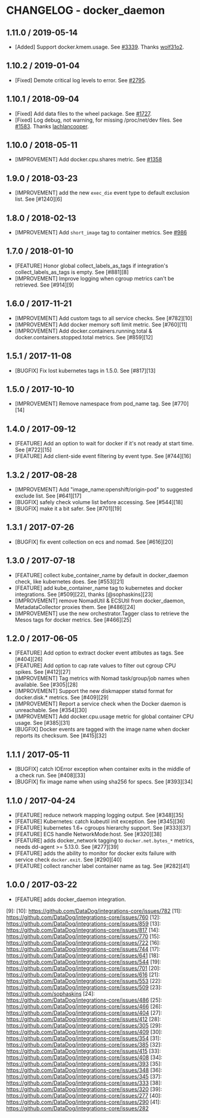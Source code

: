 # CHANGELOG - docker_daemon

## 1.11.0 / 2019-05-14

* [Added] Support docker.kmem.usage. See [#3339](https://github.com/DataDog/integrations-core/pull/3339). Thanks [wolf31o2](https://github.com/wolf31o2).

## 1.10.2 / 2019-01-04

* [Fixed] Demote critical log levels to error. See [#2795][1].

## 1.10.1 / 2018-09-04

* [Fixed] Add data files to the wheel package. See [#1727][2].
* [Fixed] Log debug, not warning, for missing /proc/net/dev files. See [#1583][3]. Thanks [lachlancooper][4].

## 1.10.0 / 2018-05-11

* [IMPROVEMENT] Add docker.cpu.shares metric. See [#1358][5]

## 1.9.0 / 2018-03-23

* [IMPROVEMENT] add the new `exec_die` event type to default exclusion list. See [#1240][6]

## 1.8.0 / 2018-02-13

* [IMPROVEMENT] Add `short_image` tag to container metrics. See [#986][7]

## 1.7.0 / 2018-01-10

* [FEATURE] Honor global collect_labels_as_tags if integration's collect_labels_as_tags is empty. See [#881][8]
* [IMPROVEMENT] Improve logging when cgroup metrics can't be retrieved. See [#914][9]

## 1.6.0 / 2017-11-21

* [IMPROVEMENT] Add custom tags to all service checks. See [#782][10]
* [IMPROVEMENT] Add docker memory soft limit metric. See [#760][11]
* [IMPROVEMENT] Add docker.containers.running.total & docker.containers.stopped.total metrics. See [#859][12]

## 1.5.1 / 2017-11-08

* [BUGFIX] Fix lost kubernetes tags in 1.5.0. See [#817][13]

## 1.5.0 / 2017-10-10

* [IMPROVEMENT] Remove namespace from pod_name tag. See [#770][14]

## 1.4.0 / 2017-09-12

* [FEATURE] Add an option to wait for docker if it's not ready at start time. See [#722][15]
* [FEATURE] Add client-side event filtering by event type. See [#744][16]

## 1.3.2 / 2017-08-28

* [IMPROVEMENT] Add "image_name:openshift/origin-pod" to suggested exclude list. See [#641][17]
* [BUGFIX] safely check volume list before accessing. See [#544][18]
* [BUGFIX] make it a bit safer. See [#701][19]

## 1.3.1 / 2017-07-26

* [BUGFIX] fix event collection on ecs and nomad. See [#616][20]

## 1.3.0 / 2017-07-18

* [FEATURE] collect kube_container_name by default in docker_daemon check, like kubernetes does. See [#553][21]
* [FEATURE] add kube_container_name tag to kubernetes and docker integrations. See [#509][22], thanks [@sophaskins][23]
* [IMPROVEMENT] remove NomadUtil & ECSUtil from docker_daemon, MetadataCollector proxies them. See [#486][24]
* [IMPROVEMENT] use the new orchestrator.Tagger class to retrieve the Mesos tags for docker metrics. See [#466][25]

## 1.2.0 / 2017-06-05

* [FEATURE] Add option to extract docker event attibutes as tags. See [#404][26]
* [FEATURE] Add option to cap rate values to filter out cgroup CPU spikes. See [#412][27]
* [IMPROVEMENT] Tag metrics with Nomad task/group/job names when available. See [#305][28]
* [IMPROVEMENT] Support the new diskmapper statsd format for docker.disk.* metrics. See [#409][29]
* [IMPROVEMENT] Report a service check when the Docker daemon is unreachable. See [#354][30]
* [IMPROVEMENT] Add docker.cpu.usage metric for global container CPU usage. See [#385][31]
* [BUGFIX] Docker events are tagged with the image name when docker reports its checksum. See [#415][32]

## 1.1.1 / 2017-05-11

* [BUGFIX] catch IOError exception when container exits in the middle of a check run. See [#408][33]
* [BUGFIX] fix image name when using sha256 for specs. See [#393][34]

## 1.1.0 / 2017-04-24

* [FEATURE] reduce network mapping logging output. See [#348][35]
* [FEATURE] Kubernetes: catch kubeutil init exception. See [#345][36]
* [FEATURE] kubernetes 1.6+ cgroups hierarchy support. See [#333][37]
* [FEATURE] ECS handle NetworkMode:host. See [#320][38]
* [FEATURE] adds docker_network tagging to `docker.net.bytes_*` metrics, needs dd-agent >= 5.13.0. See [#277][39]
* [FEATURE] adds the ability to monitor for docker exits failure with service check `docker.exit`. See [#290][40]
* [FEATURE] collect rancher label container name as tag. See [#282][41]

## 1.0.0 / 2017-03-22

* [FEATURE] adds docker_daemon integration.

<!--- The following link definition list is generated by PimpMyChangelog --->
[1]: https://github.com/DataDog/integrations-core/pull/2795
[2]: https://github.com/DataDog/integrations-core/pull/1727
[3]: https://github.com/DataDog/integrations-core/pull/1583
[4]: https://github.com/lachlancooper
[5]: 
[6]: 
[7]: 
[8]: 
[9]: 
[10]: https://github.com/DataDog/integrations-core/issues/782
[11]: https://github.com/DataDog/integrations-core/issues/760
[12]: https://github.com/DataDog/integrations-core/issues/859
[13]: https://github.com/DataDog/integrations-core/issues/817
[14]: https://github.com/DataDog/integrations-core/issues/770
[15]: https://github.com/DataDog/integrations-core/issues/722
[16]: https://github.com/DataDog/integrations-core/issues/744
[17]: https://github.com/DataDog/integrations-core/issues/641
[18]: https://github.com/DataDog/integrations-core/issues/544
[19]: https://github.com/DataDog/integrations-core/issues/701
[20]: https://github.com/DataDog/integrations-core/issues/616
[21]: https://github.com/DataDog/integrations-core/issues/553
[22]: https://github.com/DataDog/integrations-core/issues/509
[23]: https://github.com/sophaskins
[24]: https://github.com/DataDog/integrations-core/issues/486
[25]: https://github.com/DataDog/integrations-core/issues/466
[26]: https://github.com/DataDog/integrations-core/issues/404
[27]: https://github.com/DataDog/integrations-core/issues/412
[28]: https://github.com/DataDog/integrations-core/issues/305
[29]: https://github.com/DataDog/integrations-core/issues/409
[30]: https://github.com/DataDog/integrations-core/issues/354
[31]: https://github.com/DataDog/integrations-core/issues/385
[32]: https://github.com/DataDog/integrations-core/issues/415
[33]: https://github.com/DataDog/integrations-core/issues/408
[34]: https://github.com/DataDog/integrations-core/issues/393
[35]: https://github.com/DataDog/integrations-core/issues/348
[36]: https://github.com/DataDog/integrations-core/issues/345
[37]: https://github.com/DataDog/integrations-core/issues/333
[38]: https://github.com/DataDog/integrations-core/issues/320
[39]: https://github.com/DataDog/integrations-core/issues/277
[40]: https://github.com/DataDog/integrations-core/issues/290
[41]: https://github.com/DataDog/integrations-core/issues/282
